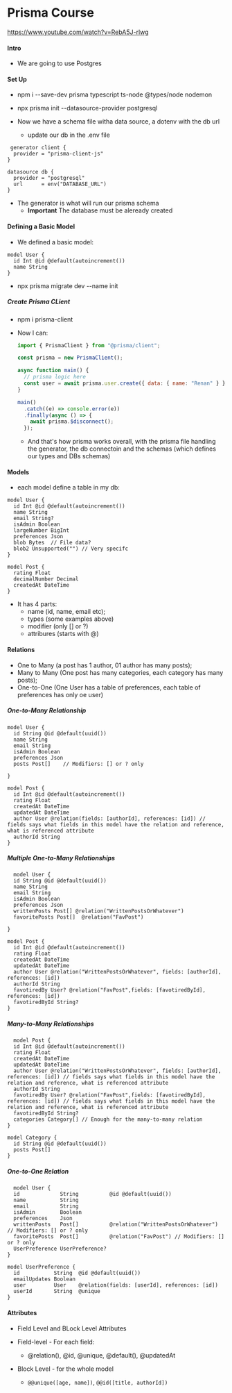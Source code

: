 # Prisma Course

https://www.youtube.com/watch?v=RebA5J-rlwg

#### Intro

- We are going to use Postgres

#### Set Up

- npm i --save-dev prisma typescript ts-node @types/node nodemon

- npx prisma init --datasource-provider postgresql

- Now we have a schema file witha data source, a dotenv with the db url
  - update our db in the .env file

```prisma
 generator client {
  provider = "prisma-client-js"
}

datasource db {
  provider = "postgresql"
  url      = env("DATABASE_URL")
}
```

- The generator is what will run our prisma schema
  - **Important** The database must be aleready created

#### Defining a Basic Model

- We defined a basic model:

```prisma
model User {
  id Int @id @default(autoincrement())
  name String
}
```

- npx prisma migrate dev --name init

##### Create Prisma CLient

- npm i prisma-client

- Now I can:

  ```javascript
  import { PrismaClient } from "@prisma/client";

  const prisma = new PrismaClient();

  async function main() {
    // prisma logic here
    const user = await prisma.user.create({ data: { name: "Renan" } });
  }

  main()
    .catch((e) => console.error(e))
    .finally(async () => {
      await prisma.$disconnect();
    });
  ```

  - And that's how prisma works overall, with the prisma file handling the generator, the db connectoin and the schemas (which defines our types and DBs schemas)

#### Models

- each model define a table in my db:

```prisma
model User {
  id Int @id @default(autoincrement())
  name String
  email String?
  isAdmin Boolean
  largeNumber BigInt
  preferences Json
  blob Bytes  // File data?
  blob2 Unsupported("") // Very specifc
}

model Post {
  rating Float
  decimalNumber Decimal
  createdAt DateTime
}
```

- It has 4 parts:
  - name (id, name, email etc);
  - types (some examples above)
  - modifier (only [] or ?)
  - attribures (starts with @)

#### Relations

- One to Many (a post has 1 author, 01 author has many posts);
- Many to Many (One post has many categories, each category has many posts);
- One-to-One (One User has a table of preferences, each table of preferences has only oe user)

##### One-to-Many Relationship

```prisma
model User {
  id String @id @default(uuid())
  name String
  email String
  isAdmin Boolean
  preferences Json
  posts Post[]    // Modifiers: [] or ? only

}

model Post {
  id Int @id @default(autoincrement())
  rating Float
  createdAt DateTime
  updatedAt DateTime
  author User @relation(fields: [authorId], references: [id]) // fields says what fields in this model have the relation and reference, what is referenced attribute
  authorId String
}
```

##### Multiple One-to-Many Relationships

```prisma
  model User {
  id String @id @default(uuid())
  name String
  email String
  isAdmin Boolean
  preferences Json
  writtenPosts Post[] @relation("WrittenPostsOrWhatever")
  favoritePosts Post[]  @relation("FavPost")

}

model Post {
  id Int @id @default(autoincrement())
  rating Float
  createdAt DateTime
  updatedAt DateTime
  author User @relation("WrittenPostsOrWhatever", fields: [authorId], references: [id])
  authorId String
  favotiredBy User? @relation("FavPost",fields: [favotiredById], references: [id])
  favotiredById String?
}
```

##### Many-to-Many Relationships

```prisma
  model Post {
  id Int @id @default(autoincrement())
  rating Float
  createdAt DateTime
  updatedAt DateTime
  author User @relation("WrittenPostsOrWhatever", fields: [authorId], references: [id]) // fields says what fields in this model have the relation and reference, what is referenced attribute
  authorId String
  favotiredBy User? @relation("FavPost",fields: [favotiredById], references: [id]) // fields says what fields in this model have the relation and reference, what is referenced attribute
  favotiredById String?
  categories Category[] // Enough for the many-to-many relation
}

model Category {
  id String @id @default(uuid())
  posts Post[]
}
```

##### One-to-One Relation

```prisma
  model User {
  id             String          @id @default(uuid())
  name           String
  email          String
  isAdmin        Boolean
  preferences    Json
  writtenPosts   Post[]          @relation("WrittenPostsOrWhatever") // Modifiers: [] or ? only
  favoritePosts  Post[]          @relation("FavPost") // Modifiers: [] or ? only
  UserPreference UserPreference?
}

model UserPreference {
  id           String  @id @default(uuid())
  emailUpdates Boolean
  user         User    @relation(fields: [userId], references: [id])
  userId       String  @unique
}
```

#### Attributes

- Field Level and BLock Level Attributes

- Field-level - For each field:

  - @relation(), @id, @unique, @default(), @updatedAt

- Block Level - for the whole model
  - `@@unique([age, name])`, `@@id([title, authorId])`
